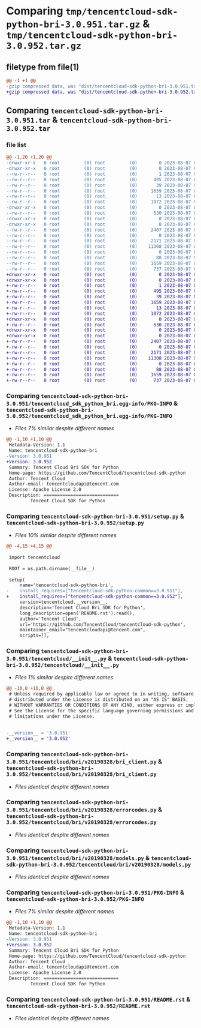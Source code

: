 # Comparing `tmp/tencentcloud-sdk-python-bri-3.0.951.tar.gz` & `tmp/tencentcloud-sdk-python-bri-3.0.952.tar.gz`

## filetype from file(1)

```diff
@@ -1 +1 @@
-gzip compressed data, was "dist/tencentcloud-sdk-python-bri-3.0.951.tar", last modified: Mon Aug  7 00:20:37 2023, max compression
+gzip compressed data, was "dist/tencentcloud-sdk-python-bri-3.0.952.tar", last modified: Mon Aug  7 08:47:22 2023, max compression
```

## Comparing `tencentcloud-sdk-python-bri-3.0.951.tar` & `tencentcloud-sdk-python-bri-3.0.952.tar`

### file list

```diff
@@ -1,20 +1,20 @@
-drwxr-xr-x   0 root         (0) root         (0)        0 2023-08-07 00:20:37.000000 tencentcloud-sdk-python-bri-3.0.951/
-drwxr-xr-x   0 root         (0) root         (0)        0 2023-08-07 00:20:37.000000 tencentcloud-sdk-python-bri-3.0.951/tencentcloud_sdk_python_bri.egg-info/
--rw-r--r--   0 root         (0) root         (0)        1 2023-08-07 00:20:37.000000 tencentcloud-sdk-python-bri-3.0.951/tencentcloud_sdk_python_bri.egg-info/dependency_links.txt
--rw-r--r--   0 root         (0) root         (0)      495 2023-08-07 00:20:37.000000 tencentcloud-sdk-python-bri-3.0.951/tencentcloud_sdk_python_bri.egg-info/SOURCES.txt
--rw-r--r--   0 root         (0) root         (0)       39 2023-08-07 00:20:37.000000 tencentcloud-sdk-python-bri-3.0.951/tencentcloud_sdk_python_bri.egg-info/requires.txt
--rw-r--r--   0 root         (0) root         (0)     1659 2023-08-07 00:20:37.000000 tencentcloud-sdk-python-bri-3.0.951/tencentcloud_sdk_python_bri.egg-info/PKG-INFO
--rw-r--r--   0 root         (0) root         (0)       13 2023-08-07 00:20:37.000000 tencentcloud-sdk-python-bri-3.0.951/tencentcloud_sdk_python_bri.egg-info/top_level.txt
--rw-r--r--   0 root         (0) root         (0)     1072 2023-08-07 00:20:37.000000 tencentcloud-sdk-python-bri-3.0.951/setup.py
-drwxr-xr-x   0 root         (0) root         (0)        0 2023-08-07 00:20:37.000000 tencentcloud-sdk-python-bri-3.0.951/tencentcloud/
--rw-r--r--   0 root         (0) root         (0)      630 2023-08-07 00:20:37.000000 tencentcloud-sdk-python-bri-3.0.951/tencentcloud/__init__.py
-drwxr-xr-x   0 root         (0) root         (0)        0 2023-08-07 00:20:37.000000 tencentcloud-sdk-python-bri-3.0.951/tencentcloud/bri/
-drwxr-xr-x   0 root         (0) root         (0)        0 2023-08-07 00:20:37.000000 tencentcloud-sdk-python-bri-3.0.951/tencentcloud/bri/v20190328/
--rw-r--r--   0 root         (0) root         (0)     2407 2023-08-07 00:20:37.000000 tencentcloud-sdk-python-bri-3.0.951/tencentcloud/bri/v20190328/bri_client.py
--rw-r--r--   0 root         (0) root         (0)        0 2023-08-07 00:20:37.000000 tencentcloud-sdk-python-bri-3.0.951/tencentcloud/bri/v20190328/__init__.py
--rw-r--r--   0 root         (0) root         (0)     2171 2023-08-07 00:20:37.000000 tencentcloud-sdk-python-bri-3.0.951/tencentcloud/bri/v20190328/errorcodes.py
--rw-r--r--   0 root         (0) root         (0)    11308 2023-08-07 00:20:37.000000 tencentcloud-sdk-python-bri-3.0.951/tencentcloud/bri/v20190328/models.py
--rw-r--r--   0 root         (0) root         (0)        0 2023-08-07 00:20:37.000000 tencentcloud-sdk-python-bri-3.0.951/tencentcloud/bri/__init__.py
--rw-r--r--   0 root         (0) root         (0)       88 2023-08-07 00:20:37.000000 tencentcloud-sdk-python-bri-3.0.951/setup.cfg
--rw-r--r--   0 root         (0) root         (0)     1659 2023-08-07 00:20:37.000000 tencentcloud-sdk-python-bri-3.0.951/PKG-INFO
--rw-r--r--   0 root         (0) root         (0)      737 2023-08-07 00:20:37.000000 tencentcloud-sdk-python-bri-3.0.951/README.rst
+drwxr-xr-x   0 root         (0) root         (0)        0 2023-08-07 08:47:22.000000 tencentcloud-sdk-python-bri-3.0.952/
+drwxr-xr-x   0 root         (0) root         (0)        0 2023-08-07 08:47:22.000000 tencentcloud-sdk-python-bri-3.0.952/tencentcloud_sdk_python_bri.egg-info/
+-rw-r--r--   0 root         (0) root         (0)        1 2023-08-07 08:47:22.000000 tencentcloud-sdk-python-bri-3.0.952/tencentcloud_sdk_python_bri.egg-info/dependency_links.txt
+-rw-r--r--   0 root         (0) root         (0)      495 2023-08-07 08:47:22.000000 tencentcloud-sdk-python-bri-3.0.952/tencentcloud_sdk_python_bri.egg-info/SOURCES.txt
+-rw-r--r--   0 root         (0) root         (0)       39 2023-08-07 08:47:22.000000 tencentcloud-sdk-python-bri-3.0.952/tencentcloud_sdk_python_bri.egg-info/requires.txt
+-rw-r--r--   0 root         (0) root         (0)     1659 2023-08-07 08:47:22.000000 tencentcloud-sdk-python-bri-3.0.952/tencentcloud_sdk_python_bri.egg-info/PKG-INFO
+-rw-r--r--   0 root         (0) root         (0)       13 2023-08-07 08:47:22.000000 tencentcloud-sdk-python-bri-3.0.952/tencentcloud_sdk_python_bri.egg-info/top_level.txt
+-rw-r--r--   0 root         (0) root         (0)     1072 2023-08-07 08:47:21.000000 tencentcloud-sdk-python-bri-3.0.952/setup.py
+drwxr-xr-x   0 root         (0) root         (0)        0 2023-08-07 08:47:22.000000 tencentcloud-sdk-python-bri-3.0.952/tencentcloud/
+-rw-r--r--   0 root         (0) root         (0)      630 2023-08-07 08:47:21.000000 tencentcloud-sdk-python-bri-3.0.952/tencentcloud/__init__.py
+drwxr-xr-x   0 root         (0) root         (0)        0 2023-08-07 08:47:22.000000 tencentcloud-sdk-python-bri-3.0.952/tencentcloud/bri/
+drwxr-xr-x   0 root         (0) root         (0)        0 2023-08-07 08:47:22.000000 tencentcloud-sdk-python-bri-3.0.952/tencentcloud/bri/v20190328/
+-rw-r--r--   0 root         (0) root         (0)     2407 2023-08-07 08:47:21.000000 tencentcloud-sdk-python-bri-3.0.952/tencentcloud/bri/v20190328/bri_client.py
+-rw-r--r--   0 root         (0) root         (0)        0 2023-08-07 08:47:21.000000 tencentcloud-sdk-python-bri-3.0.952/tencentcloud/bri/v20190328/__init__.py
+-rw-r--r--   0 root         (0) root         (0)     2171 2023-08-07 08:47:21.000000 tencentcloud-sdk-python-bri-3.0.952/tencentcloud/bri/v20190328/errorcodes.py
+-rw-r--r--   0 root         (0) root         (0)    11308 2023-08-07 08:47:21.000000 tencentcloud-sdk-python-bri-3.0.952/tencentcloud/bri/v20190328/models.py
+-rw-r--r--   0 root         (0) root         (0)        0 2023-08-07 08:47:21.000000 tencentcloud-sdk-python-bri-3.0.952/tencentcloud/bri/__init__.py
+-rw-r--r--   0 root         (0) root         (0)       88 2023-08-07 08:47:22.000000 tencentcloud-sdk-python-bri-3.0.952/setup.cfg
+-rw-r--r--   0 root         (0) root         (0)     1659 2023-08-07 08:47:22.000000 tencentcloud-sdk-python-bri-3.0.952/PKG-INFO
+-rw-r--r--   0 root         (0) root         (0)      737 2023-08-07 08:47:21.000000 tencentcloud-sdk-python-bri-3.0.952/README.rst
```

### Comparing `tencentcloud-sdk-python-bri-3.0.951/tencentcloud_sdk_python_bri.egg-info/PKG-INFO` & `tencentcloud-sdk-python-bri-3.0.952/tencentcloud_sdk_python_bri.egg-info/PKG-INFO`

 * *Files 7% similar despite different names*

```diff
@@ -1,10 +1,10 @@
 Metadata-Version: 1.1
 Name: tencentcloud-sdk-python-bri
-Version: 3.0.951
+Version: 3.0.952
 Summary: Tencent Cloud Bri SDK for Python
 Home-page: https://github.com/TencentCloud/tencentcloud-sdk-python
 Author: Tencent Cloud
 Author-email: tencentcloudapi@tencent.com
 License: Apache License 2.0
 Description: ============================
         Tencent Cloud SDK for Python
```

### Comparing `tencentcloud-sdk-python-bri-3.0.951/setup.py` & `tencentcloud-sdk-python-bri-3.0.952/setup.py`

 * *Files 10% similar despite different names*

```diff
@@ -4,15 +4,15 @@
 
 import tencentcloud
 
 ROOT = os.path.dirname(__file__)
 
 setup(
     name='tencentcloud-sdk-python-bri',
-    install_requires=["tencentcloud-sdk-python-common==3.0.951"],
+    install_requires=["tencentcloud-sdk-python-common==3.0.952"],
     version=tencentcloud.__version__,
     description='Tencent Cloud Bri SDK for Python',
     long_description=open('README.rst').read(),
     author='Tencent Cloud',
     url='https://github.com/TencentCloud/tencentcloud-sdk-python',
     maintainer_email="tencentcloudapi@tencent.com",
     scripts=[],
```

### Comparing `tencentcloud-sdk-python-bri-3.0.951/tencentcloud/__init__.py` & `tencentcloud-sdk-python-bri-3.0.952/tencentcloud/__init__.py`

 * *Files 1% similar despite different names*

```diff
@@ -10,8 +10,8 @@
 # Unless required by applicable law or agreed to in writing, software
 # distributed under the License is distributed on an "AS IS" BASIS,
 # WITHOUT WARRANTIES OR CONDITIONS OF ANY KIND, either express or implied.
 # See the License for the specific language governing permissions and
 # limitations under the License.
 
 
-__version__ = '3.0.951'
+__version__ = '3.0.952'
```

### Comparing `tencentcloud-sdk-python-bri-3.0.951/tencentcloud/bri/v20190328/bri_client.py` & `tencentcloud-sdk-python-bri-3.0.952/tencentcloud/bri/v20190328/bri_client.py`

 * *Files identical despite different names*

### Comparing `tencentcloud-sdk-python-bri-3.0.951/tencentcloud/bri/v20190328/errorcodes.py` & `tencentcloud-sdk-python-bri-3.0.952/tencentcloud/bri/v20190328/errorcodes.py`

 * *Files identical despite different names*

### Comparing `tencentcloud-sdk-python-bri-3.0.951/tencentcloud/bri/v20190328/models.py` & `tencentcloud-sdk-python-bri-3.0.952/tencentcloud/bri/v20190328/models.py`

 * *Files identical despite different names*

### Comparing `tencentcloud-sdk-python-bri-3.0.951/PKG-INFO` & `tencentcloud-sdk-python-bri-3.0.952/PKG-INFO`

 * *Files 7% similar despite different names*

```diff
@@ -1,10 +1,10 @@
 Metadata-Version: 1.1
 Name: tencentcloud-sdk-python-bri
-Version: 3.0.951
+Version: 3.0.952
 Summary: Tencent Cloud Bri SDK for Python
 Home-page: https://github.com/TencentCloud/tencentcloud-sdk-python
 Author: Tencent Cloud
 Author-email: tencentcloudapi@tencent.com
 License: Apache License 2.0
 Description: ============================
         Tencent Cloud SDK for Python
```

### Comparing `tencentcloud-sdk-python-bri-3.0.951/README.rst` & `tencentcloud-sdk-python-bri-3.0.952/README.rst`

 * *Files identical despite different names*

